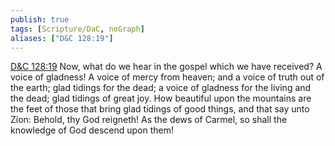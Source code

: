 ```yaml
---
publish: true
tags: [Scripture/DaC, noGraph]
aliases: ["D&C 128:19"]
---
```

[D&C 128:19](https://churchofjesuschrist.org/study/scriptures/dc-testament/dc/128?lang=eng&id=p19#p19) Now, what do we hear in the gospel which we have received? A voice of gladness! A voice of mercy from heaven; and a voice of truth out of the earth; glad tidings for the dead; a voice of gladness for the living and the dead; glad tidings of great joy. How beautiful upon the mountains are the feet of those that bring glad tidings of good things, and that say unto Zion: Behold, thy God reigneth! As the dews of Carmel, so shall the knowledge of God descend upon them!
